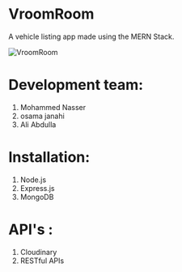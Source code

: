 # VroomRoom
A vehicle listing app made using the MERN Stack.

![VroomRoom](https://i.imgur.com/wPMlAub.png)


# Development team:
1. Mohammed Nasser
2. osama janahi
3. Ali Abdulla


# Installation:
1. Node.js
2. Express.js
3. MongoDB


# API's :
1. Cloudinary
2. RESTful APIs
